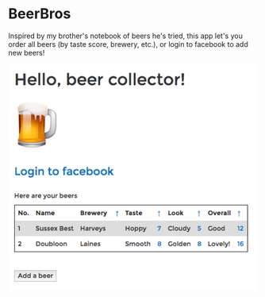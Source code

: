 # BeerBros
Inspired by my brother's notebook of beers he's tried, this app let's you order all beers (by taste score, brewery, etc.), or login to facebook to add new beers!

![Screen shot](res/screen_shot.png?raw=true "Screen shot")
